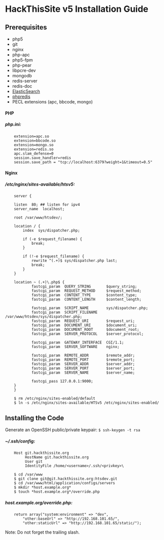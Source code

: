 HackThisSite v5 Installation Guide
==================================

Prerequisites
-------------
- php5
- git
- nginx
- php-apc
- php5-fpm
- php-pear
- libpcre-dev
- mongodb
- redis-server
- redis-doc
- [ElasticSearch](http://www.elasticsearch.org/download/)
- [phpredis](http://www.github.com/nicolasff/phpredis)
- PECL extensions (apc, bbcode, mongo)

#### PHP ####

##### php.ini: #####
```
    extension=apc.so
    extension=bbcode.so
    extension=mongo.so
    extension=redis.so
    apc.slam_defense=0
    session.save_handler=redis
    session.save_path = "tcp://localhost:6379?weight=1&timeout=0.5"
```

#### Nginx ####

##### /etc/nginx/sites-available/htsv5: #####
```
    server {

	listen  80; ## listen for ipv4
	server_name  localhost;

	root /var/www/htsdev/;

	location / {
		index  sys/dispatcher.php;

		if (-e $request_filename) {
			break;
		}

		if (!-e $request_filename) {
			rewrite ^(.+)$ sys/dispatcher.php last;
			break;
		}
	}

	location ~ (.+)\.php$ {
        	fastcgi_param  QUERY_STRING       $query_string;
        	fastcgi_param  REQUEST_METHOD     $request_method;
	        fastcgi_param  CONTENT_TYPE       $content_type;
	        fastcgi_param  CONTENT_LENGTH     $content_length;
 
	        fastcgi_param  SCRIPT_NAME        sys/dispatcher.php;
	        fastcgi_param  SCRIPT_FILENAME    /var/www/htsdev/sys/dispatcher.php;
	        fastcgi_param  REQUEST_URI        $request_uri;
	        fastcgi_param  DOCUMENT_URI       $document_uri;
	        fastcgi_param  DOCUMENT_ROOT      $document_root;
	        fastcgi_param  SERVER_PROTOCOL    $server_protocol;
 
        	fastcgi_param  GATEWAY_INTERFACE  CGI/1.1;
	        fastcgi_param  SERVER_SOFTWARE    nginx;
 
        	fastcgi_param  REMOTE_ADDR        $remote_addr;
	        fastcgi_param  REMOTE_PORT        $remote_port;
	        fastcgi_param  SERVER_ADDR        $server_addr;
	        fastcgi_param  SERVER_PORT        $server_port;
	        fastcgi_param  SERVER_NAME        $server_name;
 
	        fastcgi_pass 127.0.0.1:9000;
	}
    }
```

```
    $ rm /etc/nginx/sites-enabled/default
    $ ln -s /etc/nginx/sites-available/HTSv5 /etc/nginx/sites-enabled/
```

Installing the Code
-------------------
Generate an OpenSSH public/private keypair: `$ ssh-keygen -t rsa`

##### ~/.ssh/config: ######
```
    Host git.hackthissite.org
         HostName git.hackthissite.org
         User git
         IdentityFile /home/<username>/.ssh/<privkey>\
```

```
    $ cd /var/www
    $ git clone git@git.hackthissite.org:htsdev.git
    $ cd /var/www/html/application/configs/servers
    $ mkdir *host.example.org*
    $ touch *host.example.org*/override.php
```

##### *host.example.org*/override.php: #####
```
    return array("system:environment" => "dev",
        "other:baseUrl" => "http://192.168.101.65/",
        "other:staticUrl" => "http://192.168.101.65/static/");
```
Note: Do not forget the trailing slash.